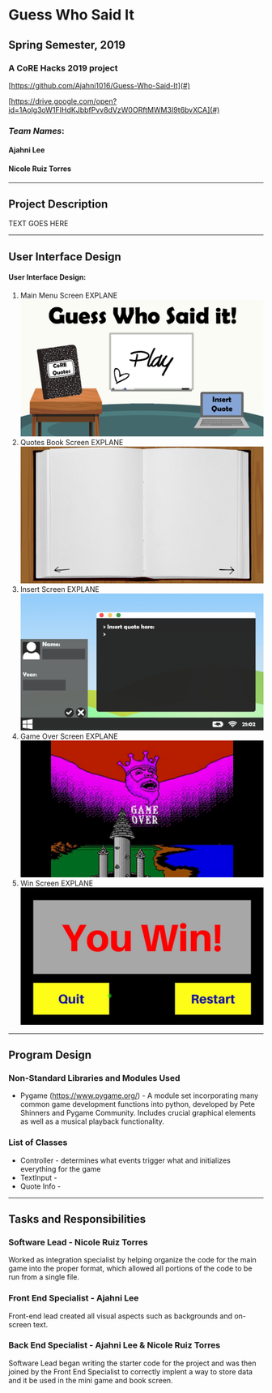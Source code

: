 # Guess Who Said It
## Spring Semester, 2019
### A CoRE Hacks 2019 project

[https://github.com/Ajahni1016/Guess-Who-Said-It](#)

[https://drive.google.com/open?id=1Aolg3oW1FIHdKJbbfPvv8dVzW0ORftMWM3I9t6bvXCA](#)

### _Team Names_:
#### Ajahni Lee
#### Nicole Ruiz Torres

***

## Project Description
TEXT GOES HERE

***    

## User Interface Design
#### User Interface Design:
1. Main Menu Screen
EXPLANE
![alt text](https://github.com/Ajahni1016/Guess-Who-Said-It/blob/master/assets/MainMenu.png "UI Design")
2. Quotes Book Screen
EXPLANE
![alt text](https://github.com/Ajahni1016/Guess-Who-Said-It/blob/master/assets/QuotesBlank.png "UI Book Design")
3. Insert Screen
EXPLANE
![alt text](https://github.com/Ajahni1016/Guess-Who-Said-It/blob/master/assets/Insert.png "UI Insert Design")
4. Game Over Screen
EXPLANE
![alt text](https://github.com/Ajahni1016/Guess-Who-Said-It/blob/master/assets/Gameoverrrrr.jpg "UI Insert Design")
5. Win Screen
EXPLANE
![alt text](https://github.com/Ajahni1016/Guess-Who-Said-It/blob/master/assets/uwoncool.jpg "UI Insert Design")

***        

## Program Design
### Non-Standard Libraries and Modules Used
* Pygame (https://www.pygame.org/) - A module set incorporating many common game development functions into python, developed by Pete Shinners and Pygame Community. Includes crucial graphical elements as well as a musical playback functionality.

### List of Classes
* Controller - determines what events trigger what and initializes everything for the game
* TextInput - 
* Quote Info - 

***

## Tasks and Responsibilities
### Software Lead - Nicole Ruiz Torres
Worked as integration specialist by helping organize the code for the main game into the proper format, which allowed all portions of the code to be run from a single file. 

### Front End Specialist - Ajahni Lee
Front-end lead created all visual aspects such as backgrounds and on-screen text. 

### Back End Specialist - Ajahni Lee & Nicole Ruiz Torres
Software Lead began writing the starter code for the project and was then joined by the Front End Specialist to correctly implent a way to store data and it be used in the mini game and book screen.
